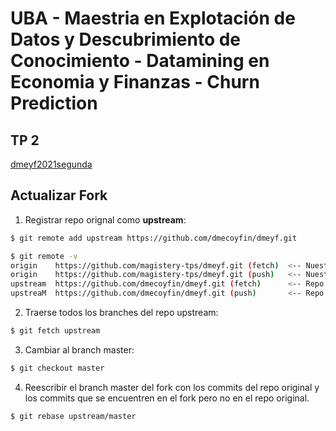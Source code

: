 #  UBA - Maestria en Explotación de Datos y Descubrimiento de Conocimiento - Datamining en Economia y Finanzas - Churn Prediction


## TP 2

[dmeyf2021segunda](https://www.kaggle.com/c/dmeyf2021segunda/leaderboard)

## Actualizar Fork

1. Registrar repo orignal como **upstream**:

```bash
$ git remote add upstream https://github.com/dmecoyfin/dmeyf.git

$ git remote -v
origin    https://github.com/magistery-tps/dmeyf.git (fetch)  <-- Nuestro fork
origin    https://github.com/magistery-tps/dmeyf.git (push)   <-- Nuestro fork
upstream  https://github.com/dmecoyfin/dmeyf.git (fetch)      <-- Repo original
upstreaM  https://github.com/dmecoyfin/dmeyf.git (push)       <-- Repo original
```

2. Traerse todos los branches del repo upstream:

```bash
$ git fetch upstream
```

3. Cambiar al branch master:

```bash
$ git checkout master
```

4. Reescribir el branch master del fork con los commits del repo original y los commits que se encuentren en el fork pero no en el repo original.

```bash
$ git rebase upstream/master
```
